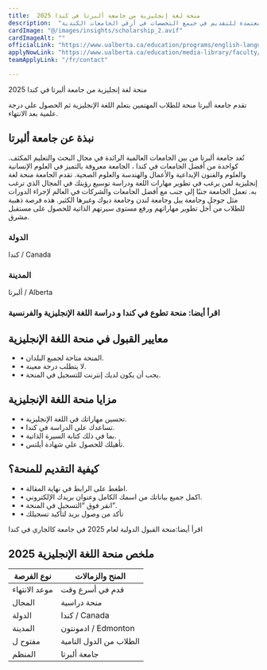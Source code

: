 ```yaml
---
title:  منحة لغة إنجليزية من جامعة ألبرتا في كندا 2025 
description:  "فرصة ذهبية للحصول علي منحة لغة إنجليزية من جامعة ألبرتا في كندا بشهادة معتمدة للتقديم في جيمع التخصصات في أرقي الجامعات الكندية." 
cardImage: "@/images/insights/scholarship_2.avif" 
cardImageAlt: "" 
officialLink: "https://www.ualberta.ca/education/programs/english-language-school/undergraduate-preparation.html" 
applyNowLink: "https://www.ualberta.ca/education/media-library/faculty/documents/programs/els-program-admission.pdf" 
teamApplyLink: "/fr/contact"

---
```


منحة لغة إنجليزية من جامعة ألبرتا في كندا 2025

تقدم جامعة ألبرتا منحة للطلاب المهتمين بتعلم اللغة الإنجليزية ثم الحصول علي درجة علمية بعد الانتهاء.

## نبذة عن جامعة ألبرتا

تُعد جامعة ألبرتا من بين الجامعات العالمية الرائدة في مجال البحث والتعليم المكثف. كواحدة من أفضل الجامعات في كندا ، الجامعة معروفة بالتميز في العلوم الإنسانية والعلوم والفنون الإبداعية والأعمال والهندسة والعلوم الصحية. تقدم الجامعة منحة لغة إنجليزية لمن يرغب في تطوير مهارات اللغة ودراسة توسيع رؤيتك في المجال الذي ترغب به. تعمل الجامعة جنبًا إلى جنب مع أفضل الجامعات والشركات في العالم لإجراء الدورات مثل جوجل وجامعة ييل وجامعة لندن وجامعة ديوك وغيرها الكثير. هذه فرصة ذهبية للطلاب من أجل تطوير مهاراتهم ورفع مستوى سيرتهم الذاتية للحصول على مستقبل مشرق.

### الدولة

كندا / Canada

### المدينة

ألبرتا / Alberta

### اقرأ أيضا: منحة تطوع في كندا و دراسة اللغة الإنجليزية والفرنسية

## معايير القبول في منحة اللغة الإنجليزية

- • المنحة متاحة لجميع البلدان.
- • لا يتطلب درجة معينة.
- • يجب أن يكون لديك إنترنت للتسجيل في المنحة.

## مزايا منحة اللغة الإنجليزية

- • تحسين مهاراتك في اللغة الإنجليزية.
- • تساعدك على الدراسة في كندا.
- • بما في ذلك كتابة السيرة الذاتية.
- • تأهيلك للحصول علي شهادة أيلتس.

## كيفية التقديم للمنحة؟

- • اظغط على الرابط في نهاية المقالة.
- • اكمل جميع بياناتك من اسمك الكامل وعنوان بريدك الإلكتروني.
- • انقر فوق “التسجيل في المنحة”.
- • تأكد من وصول بريد لتأكيد تسجيلك

اقرأ أيضا:منحة القبول الدولية لعام 2025 في جامعة كالجاري في كندا

## ملخص منحة اللغة الإنجليزية 2025

| نوع الفرصة | المنح والزمالات |
| --- | --- |
| موعد الانتهاء | قدم في أسرع وقت |
| المجال | منحة دراسية |
| الدولة | كندا / Canada |
| المدينة | ادمونتون / Edmonton |
| مفتوح ل | الطلاب من الدول النامية |
| المنظم | جامعة ألبرتا |


